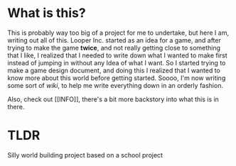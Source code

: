 # What is this?
This is probably way too big of a project for me to undertake, but here I am, writing out all of this.
Looper Inc. started as an idea for a game, and after trying to make the game **twice**, and not really getting close to something that I like, I realized that I needed to write down what I wanted to make first instead of jumping in without any Idea of what I want. So I started trying to make a game design document, and doing this I realized that I wanted to know more about this world before getting started. Soooo, I'm now writing some sort of *wiki*, to help me write everything down in an orderly fashion.

Also, check out [[INFO]], there's a bit more backstory into what this is in there.

# TLDR
Silly world building project based on a school project